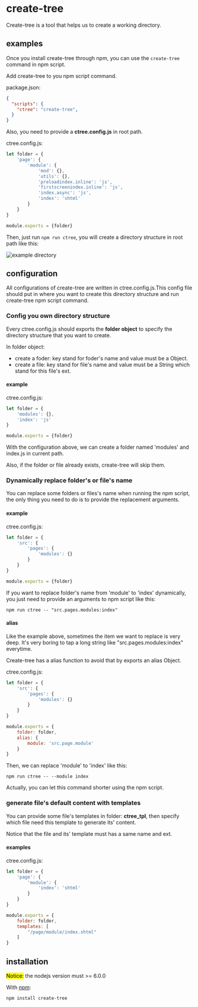 # create-tree

Create-tree is a tool that helps us to create a working directory.

## examples

Once you install create-tree through npm, you can use the `create-tree` command in npm script.

Add create-tree to you npm script command.

package.json:
	
```json
{
  "scripts": {
    "ctree": "create-tree",
  }
}
```

Also, you need to provide a **ctree.config.js** in root path.

ctree.config.js:

```js
let folder = {
	'page': {
		'module': {
			'mod': {},
			'utils': {},
			'preloadindex.inline': 'js',
			'firstscreenindex.inline': 'js',
			'index.async': 'js',
			'index': 'shtml'
		}
	}
}

module.exports = {folder}
```

Then, just run `npm run ctree`, you will create a directory structure in root path like this:

![example directory](https://misc.aotu.io/Chen-jj/ctree.png)

## configuration

All configurations of create-tree are written in ctree.config.js.This config file should put in where you want to create this directory structure and run create-tree npm script command.

### Config you own directory structure

Every ctree.config.js should exports the **folder object** to specify the directory structure that you want to create.

In folder object:

* create a foder: key stand for foder's name and value must be a Object.
* create a file: key stand for file's name and value must be a String which stand for this file's ext.

#### example

ctree.config.js:

```js
let folder = {
	'modules': {},
	'index': 'js'
}

module.exports = {folder}
```

With the configuration above, we can create a folder named 'modules' and index.js in current path.

Also, if the folder or file already exists, create-tree will skip them.

### Dynamically replace folder's  or file's name

You can replace some folders or files's name when running the npm script, the only thing you need to do is to provide the replacement arguments.

#### example

ctree.config.js:

```js
let folder = {
	'src': {
		'pages': {
			'modules': {}
		}
	}
}

module.exports = {folder}
```

If you want to replace folder's name from 'module' to 'index' dynamically, you just need to provide an arguments to npm script like this:

```
npm run ctree -- "src.pages.modules:index"
```

#### alias

Like the example above, sometimes the item we want to replace is very deep. It's very boring to tap a long string like "src.pages.modules:index" everytime.

Create-tree has a alias function to avoid that by exports an alias Object.

ctree.config.js:

```js
let folder = {
	'src': {
		'pages': {
			'modules': {}
		}
	}
}

module.exports = {
	folder: folder,
	alias: {
		module: 'src.page.module'
	}
}
```

Then, we can replace 'module' to 'index' like this:

```
npm run ctree -- --module index
```

Actually, you can let this command shorter using the npm script.

### generate file's default content with templates

You can provide some file's templates in folder: **ctree_tpl**, then specify which file need this template to generate its' content.

Notice that the file and its' template must has a same name and ext.

#### examples

ctree.config.js:

```js
let folder = {
	'page': {
		'module': {
			'index': 'shtml'
		}
	}
}

module.exports = {
	folder: folder,
	templates: [
		"/page/module/index.shtml"
	]
}
```




## installation

<mark>Notice:</mark> the nodejs version must >= 6.0.0

With [npm](https://github.com/npm/npm):

```
npm install create-tree
```
